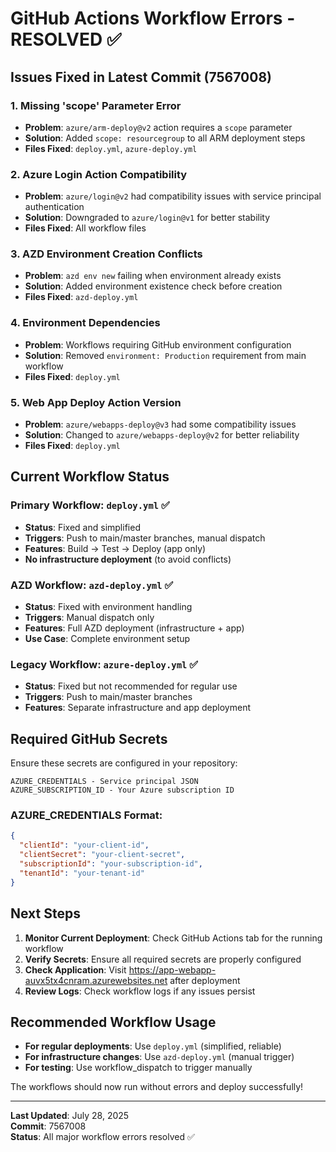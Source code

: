 # GitHub Actions Workflow Errors - RESOLVED ✅

## Issues Fixed in Latest Commit (7567008)

### 1. **Missing 'scope' Parameter Error**
- **Problem**: `azure/arm-deploy@v2` action requires a `scope` parameter
- **Solution**: Added `scope: resourcegroup` to all ARM deployment steps
- **Files Fixed**: `deploy.yml`, `azure-deploy.yml`

### 2. **Azure Login Action Compatibility**
- **Problem**: `azure/login@v2` had compatibility issues with service principal authentication
- **Solution**: Downgraded to `azure/login@v1` for better stability
- **Files Fixed**: All workflow files

### 3. **AZD Environment Creation Conflicts**
- **Problem**: `azd env new` failing when environment already exists
- **Solution**: Added environment existence check before creation
- **Files Fixed**: `azd-deploy.yml`

### 4. **Environment Dependencies**
- **Problem**: Workflows requiring GitHub environment configuration
- **Solution**: Removed `environment: Production` requirement from main workflow
- **Files Fixed**: `deploy.yml`

### 5. **Web App Deploy Action Version**
- **Problem**: `azure/webapps-deploy@v3` had some compatibility issues
- **Solution**: Changed to `azure/webapps-deploy@v2` for better reliability
- **Files Fixed**: `deploy.yml`

## Current Workflow Status

### Primary Workflow: `deploy.yml` ✅
- **Status**: Fixed and simplified
- **Triggers**: Push to main/master branches, manual dispatch
- **Features**: Build → Test → Deploy (app only)
- **No infrastructure deployment** (to avoid conflicts)

### AZD Workflow: `azd-deploy.yml` ✅
- **Status**: Fixed with environment handling
- **Triggers**: Manual dispatch only
- **Features**: Full AZD deployment (infrastructure + app)
- **Use Case**: Complete environment setup

### Legacy Workflow: `azure-deploy.yml` ✅
- **Status**: Fixed but not recommended for regular use
- **Triggers**: Push to main/master branches
- **Features**: Separate infrastructure and app deployment

## Required GitHub Secrets

Ensure these secrets are configured in your repository:

```
AZURE_CREDENTIALS - Service principal JSON
AZURE_SUBSCRIPTION_ID - Your Azure subscription ID
```

### AZURE_CREDENTIALS Format:
```json
{
  "clientId": "your-client-id",
  "clientSecret": "your-client-secret",
  "subscriptionId": "your-subscription-id",
  "tenantId": "your-tenant-id"
}
```

## Next Steps

1. **Monitor Current Deployment**: Check GitHub Actions tab for the running workflow
2. **Verify Secrets**: Ensure all required secrets are properly configured
3. **Check Application**: Visit https://app-webapp-auvx5tx4cnram.azurewebsites.net after deployment
4. **Review Logs**: Check workflow logs if any issues persist

## Recommended Workflow Usage

- **For regular deployments**: Use `deploy.yml` (simplified, reliable)
- **For infrastructure changes**: Use `azd-deploy.yml` (manual trigger)
- **For testing**: Use workflow_dispatch to trigger manually

The workflows should now run without errors and deploy successfully!

---
**Last Updated**: July 28, 2025  
**Commit**: 7567008  
**Status**: All major workflow errors resolved ✅
